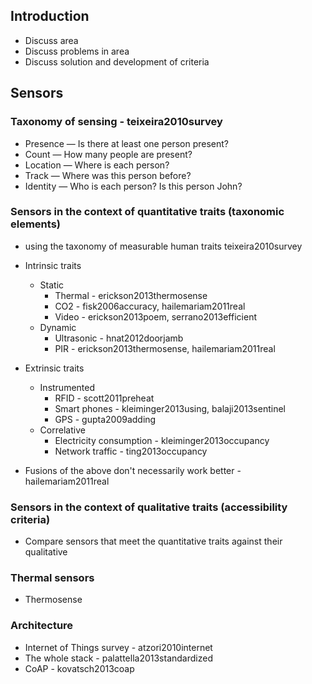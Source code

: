 ## Introduction
* Discuss area
* Discuss problems in area
* Discuss solution and development of criteria

## Sensors

### Taxonomy of sensing - teixeira2010survey
* Presence — Is there at least one person present?
* Count — How many people are present?
* Location — Where is each person?
* Track — Where was this person before?
* Identity — Who is each person? Is this person John?

### Sensors in the context of quantitative traits (taxonomic elements)
* using the taxonomy of measurable human traits teixeira2010survey
  
* Intrinsic traits
  * Static 
    * Thermal - erickson2013thermosense
    * CO2 - fisk2006accuracy, hailemariam2011real
    * Video - erickson2013poem, serrano2013efficient
  * Dynamic
    * Ultrasonic - hnat2012doorjamb
    * PIR - erickson2013thermosense, hailemariam2011real

* Extrinsic traits
  * Instrumented
    * RFID - scott2011preheat
    * Smart phones - kleiminger2013using, balaji2013sentinel
    * GPS - gupta2009adding
  * Correlative
    * Electricity consumption - kleiminger2013occupancy
    * Network traffic - ting2013occupancy

* Fusions of the above don't necessarily work better - hailemariam2011real

### Sensors in the context of qualitative traits (accessibility criteria)
* Compare sensors that meet the quantitative traits against their qualitative

### Thermal sensors
* Thermosense
  
### Architecture
* Internet of Things survey - atzori2010internet
* The whole stack - palattella2013standardized
* CoAP - kovatsch2013coap